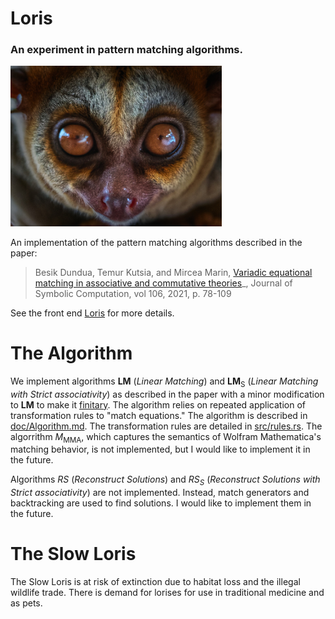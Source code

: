 # Loris

### An experiment in pattern matching algorithms.

<img src="loris.jpg" alt="Loris" style="zoom: 33%;" />

An implementation of the pattern matching algorithms described in the paper:

> Besik Dundua, Temur Kutsia, and Mircea Marin, 
> [Variadic equational matching in associative and commutative theories](http://www3.risc.jku.at/publications/download/risc_6260/variadic-equational-matching-jsc-final-with-mma-versions.pdf)_, 
> Journal of Symbolic Computation, vol 106, 2021, p. 78-109

See the front end [Loris](https://github.com/rljacobson/loris) for more details. 


# The Algorithm

We implement algorithms **LM** (_Linear Matching_) and **LM**$_{\text{S}}$ (_Linear Matching with
Strict associativity_) as described in the paper with a minor modification to **LM** to make it
[finitary](doc/Glossary.md). The algorithm relies on repeated application of transformation rules to "match
equations." The algorithm is described in [doc/Algorithm.md](doc/Algorithm.md). The transformation rules are
detailed in [src/rules.rs](src/rules.rs). The algorrithm $M_{\text{MMA}}$, which captures the semantics of
Wolfram Mathematica's matching behavior, is not implemented, but I would like to implement it in the future.

Algorithms $RS$ (_Reconstruct Solutions_) and $RS_S$ (_Reconstruct Solutions
with Strict associativity_) are not implemented. Instead, match generators and
backtracking are used to find solutions. I would like to implement them in the future.

# The Slow Loris

The Slow Loris is at risk of extinction due to habitat loss and the illegal wildlife trade. There is demand for 
lorises for use in traditional medicine and as pets. 
